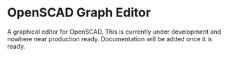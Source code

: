 # OpenSCAD Graph Editor

A graphical editor for OpenSCAD. This is currently under development and nowhere near production ready. Documentation will be added once it is ready.